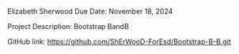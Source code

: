 Elizabeth Sherwood
Due Date: November 18, 2024

Project Description: Bootstrap BandB

GitHub link: https://github.com/ShErWooD-ForEsd/Bootstrap-B-B.git

